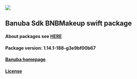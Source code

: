 [![](https://www.banuba.com/hubfs/Banuba_November2018/Images/Banuba%20SDK.png)](https://docs.banuba.com/face-ar-sdk-v1/ios/ios_overview)

## Banuba Sdk BNBMakeup swift package

#### About packages see [HERE](https://docs.banuba.com/face-ar-sdk-v1/ios/ios_packages)

#### Package version: **1.14.1-188-g3e9bf00b67**

#### **[Banuba homepage](https://banuba.com)**

#### **[License](https://www.banuba.com/terms)**
